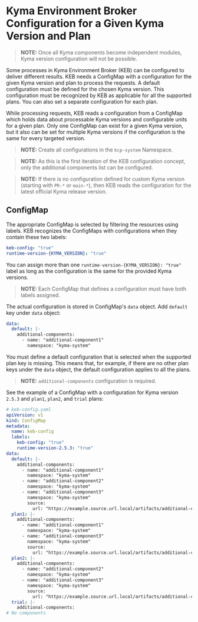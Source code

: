 # Kyma Environment Broker Configuration for a Given Kyma Version and Plan

> **NOTE:** Once all Kyma components become independent modules, Kyma version configuration will not be possible.

Some processes in Kyma Environment Broker (KEB) can be configured to deliver different results. KEB needs a ConfigMap with a configuration for the given Kyma version and plan to process the requests. 
A default configuration must be defined for the chosen Kyma version. This configuration must be recognized by KEB as applicable for all the supported plans. You can also set a separate configuration for each plan.
  
While processing requests, KEB reads a configuration from a ConfigMap which holds data about processable Kyma versions and configurable units for a given plan. Only one ConfigMap can exist for a given Kyma version, but it also can be set for multiple Kyma versions if the configuration is the same for every targeted version.

> **NOTE:** Create all configurations in the `kcp-system` Namespace.

> **NOTE:** As this is the first iteration of the KEB configuration concept, only the additional components list can be configured.

> **NOTE:** If there is no configuration defined for custom Kyma version (starting with `PR-*` or `main-*`), then KEB reads the configuration for the latest official Kyma release version.

## ConfigMap  

The appropriate ConfigMap is selected by filtering the resources using labels. KEB recognizes the ConfigMaps with configurations when they contain these two labels:

```yaml
keb-config: "true"
runtime-version-{KYMA_VERSION}: "true"
```

You can assign more than one ```runtime-version-{KYMA_VERSION}: "true"``` label as long as the configuration is the same for the provided Kyma versions.

> **NOTE:** Each ConfigMap that defines a configuration must have both labels assigned.

The actual configuration is stored in ConfigMap's `data` object. Add `default` key under `data` object:

```yaml
data:
  default: |-
    additional-components:
      - name: "additional-component1"
        namespace: "kyma-system"
```

You must define a default configuration that is selected when the supported plan key is missing. This means that, for example, if there are no other plan keys under the `data` object, the default configuration applies to all the plans. 

> **NOTE:** `additional-components` configuration is required.

See the example of a ConfigMap with a configuration for Kyma version `2.5.3` and `plan1`, `plan2`, and `trial` plans:

```yaml
# keb-config.yaml
apiVersion: v1
kind: ConfigMap
metadata:
  name: keb-config
  labels:
    keb-config: "true"
    runtime-version-2.5.3: "true"
data:
  default: |-
    additional-components:
      - name: "additional-component1"
        namespace: "kyma-system"
      - name: "additional-component2"
        namespace: "kyma-system"
      - name: "additional-component3"
        namespace: "kyma-system"
        source:
          url: "https://example.source.url.local/artifacts/additional-component3-0.0.1.tgz"
  plan1: |-
    additional-components:
      - name: "additional-component1"
        namespace: "kyma-system"
      - name: "additional-component3"
        namespace: "kyma-system"
        source:
          url: "https://example.source.url.local/artifacts/additional-component3-0.0.1.tgz"
  plan2: |-
    additional-components:
      - name: "additional-component2"
        namespace: "kyma-system"
      - name: "additional-component3"
        namespace: "kyma-system"
        source:
          url: "https://example.source.url.local/artifacts/additional-component3-0.0.1.tgz"
  trial: |-
    additional-components:
# No components

```
